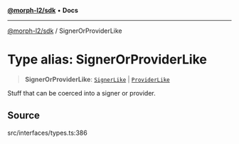 [**@morph-l2/sdk**](../README.md) • **Docs**

***

[@morph-l2/sdk](../globals.md) / SignerOrProviderLike

# Type alias: SignerOrProviderLike

> **SignerOrProviderLike**: [`SignerLike`](SignerLike.md) \| [`ProviderLike`](ProviderLike.md)

Stuff that can be coerced into a signer or provider.

## Source

src/interfaces/types.ts:386
